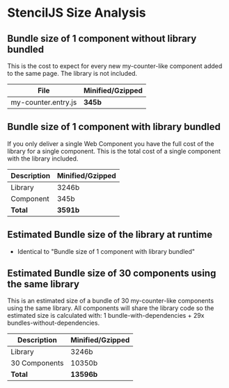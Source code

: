 # StencilJS Size Analysis


## Bundle size of 1 component without library bundled

This is the cost to expect for every new my-counter-like component added to the same page. The library is not included.

| File            | Minified/Gzipped |
|---------------------|------|
| my-counter.entry.js | __<!--COMPONENT-->345<!--/COMPONENT-->b__ |


## Bundle size of 1 component with library bundled

If you only deliver a single Web Component you have the full cost of the library for a single component. This is the total cost of a single component with the library included.

| Description | Minified/Gzipped  |
|-------------|-------|
| Library     | <!--LIBRARY-->3246<!--/LIBRARY-->b |
| Component   | <!--COMPONENT-->345<!--/COMPONENT-->b  |
| __Total__   | __<!--LIBRARY_COMPONENT-->3591<!--/LIBRARY_COMPONENT-->b__ |


## Estimated Bundle size of the library at runtime

* Identical to "Bundle size of 1 component with library bundled"


## Estimated Bundle size of 30 components using the same library

This is an estimated size of a bundle of 30 my-counter-like components using the same library. All components will share the library code so the estimated size is calculated with: 1 bundle-with-dependencies + 29x bundles-without-dependencies.

| Description   | Minified/Gzipped   |
|---------------|--------|
| Library       | <!--LIBRARY-->3246<!--/LIBRARY-->b  |
| 30 Components | <!--COMPONENT_30-->10350<!--/COMPONENT_30-->b |
| __Total__     | __<!--LIBRARY_COMPONENT_30-->13596<!--/LIBRARY_COMPONENT_30-->b__ |
